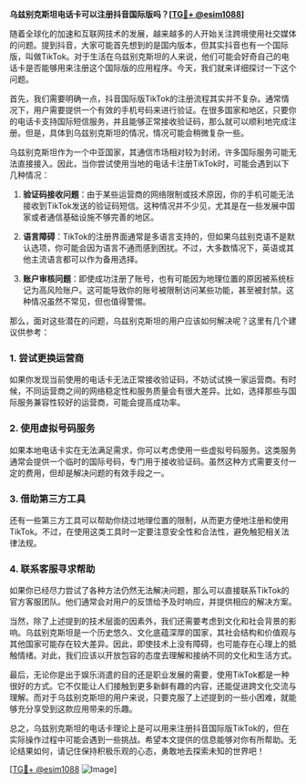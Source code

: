 **乌兹别克斯坦电话卡可以注册抖音国际版吗？[[TG💪+ @esim1088](https://t.me/s/esim1088)]**

随着全球化的加速和互联网技术的发展，越来越多的人开始关注跨境使用社交媒体的问题。提到抖音，大家可能首先想到的是国内版本，但其实抖音也有一个国际版，叫做TikTok。对于生活在乌兹别克斯坦的人来说，他们可能会好奇自己的电话卡是否能够用来注册这个国际版的应用程序。今天，我们就来详细探讨一下这个问题。

首先，我们需要明确一点，抖音国际版TikTok的注册流程其实并不复杂。通常情况下，用户需要提供一个有效的手机号码来进行验证。在很多国家和地区，只要你的电话卡支持国际短信服务，并且能够正常接收验证码，那么就可以顺利地完成注册。但是，具体到乌兹别克斯坦的情况，情况可能会稍微复杂一些。

乌兹别克斯坦作为一个中亚国家，其通信市场相对较为封闭，许多国际服务可能无法直接接入。因此，当你尝试使用当地的电话卡注册TikTok时，可能会遇到以下几种情况：

1. **验证码接收问题**：由于某些运营商的网络限制或技术原因，你的手机可能无法接收到TikTok发送的验证码短信。这种情况并不少见，尤其是在一些发展中国家或者通信基础设施不够完善的地区。

2. **语言障碍**：TikTok的注册界面通常是多语言支持的，但如果乌兹别克语不是默认选项，你可能会因为语言不通而感到困扰。不过，大多数情况下，英语或其他主流语言都可以作为备用选择。

3. **账户审核问题**：即使成功注册了账号，也有可能因为地理位置的原因被系统标记为高风险账户。这可能导致你的账号被限制访问某些功能，甚至被封禁。这种情况虽然不常见，但也值得警惕。

那么，面对这些潜在的问题，乌兹别克斯坦的用户应该如何解决呢？这里有几个建议供参考：

### 1. 尝试更换运营商
如果你发现当前使用的电话卡无法正常接收验证码，不妨试试换一家运营商。有时候，不同运营商之间的网络稳定性和服务质量会有很大差异。比如，选择那些与国际服务兼容性较好的运营商，可能会提高成功率。

### 2. 使用虚拟号码服务
如果本地电话卡实在无法满足需求，你可以考虑使用一些虚拟号码服务。这类服务通常会提供一个临时的国际号码，专门用于接收验证码。虽然这种方式需要支付一定的费用，但却是解决问题的有效手段之一。

### 3. 借助第三方工具
还有一些第三方工具可以帮助你绕过地理位置的限制，从而更方便地注册和使用TikTok。不过，在使用这类工具时一定要注意安全性和合法性，避免触犯相关法律法规。

### 4. 联系客服寻求帮助
如果你已经尽力尝试了各种方法仍然无法解决问题，那么可以直接联系TikTok的官方客服团队。他们通常会对用户的反馈给予及时响应，并提供相应的解决方案。

当然，除了上述提到的技术层面的因素外，我们还需要考虑到文化和社会背景的影响。乌兹别克斯坦是一个历史悠久、文化底蕴深厚的国家，其社会结构和价值观与其他国家可能存在较大差异。因此，即使技术上没有障碍，也可能存在心理上的抵触情绪。对此，我们应该以开放包容的态度去理解和接纳不同的文化和生活方式。

最后，无论你是出于娱乐消遣的目的还是职业发展的需要，使用TikTok都是一种很好的方式。它不仅能让人们接触到更多新鲜有趣的内容，还能促进跨文化交流与理解。而对于乌兹别克斯坦的用户来说，只要克服了上述提到的一些小困难，就能够充分享受到这款应用带来的乐趣。

总之，乌兹别克斯坦的电话卡理论上是可以用来注册抖音国际版TikTok的，但在实际操作过程中可能会遇到一些挑战。希望本文提供的信息能够对你有所帮助。无论结果如何，请记住保持积极乐观的心态，勇敢地去探索未知的世界吧！

[[TG💪+ @esim1088](https://t.me/s/esim1088) ![Image](https://i.postimg.cc/4NQfJmqS/Snipaste-2025-05-13-00-14-12.png)]